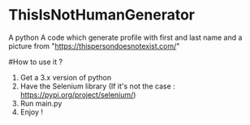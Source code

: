 # ThisIsNotHumanGenerator
A python A code which generate profile with first and last name and a picture from "https://thispersondoesnotexist.com/"

#How to use it ? 

1) Get a 3.x version of python
2) Have the Selenium library (If it's not the case : https://pypi.org/project/selenium/)
3) Run main.py
4) Enjoy ! 





